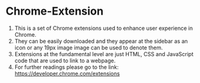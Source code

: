 # Chrome-Extension
1. This is a set of Chrome extensions used to enhance user experience in Chrome.
2. They can be easily downloaded and they appear at the sidebar as an icon or any 19px image image can be used to denote them.
3. Extensions at the fundamental level are just HTML, CSS and JavaScript code that are used to link to a webpage.
4. For further readings please go to the link:
    https://developer.chrome.com/extensions
